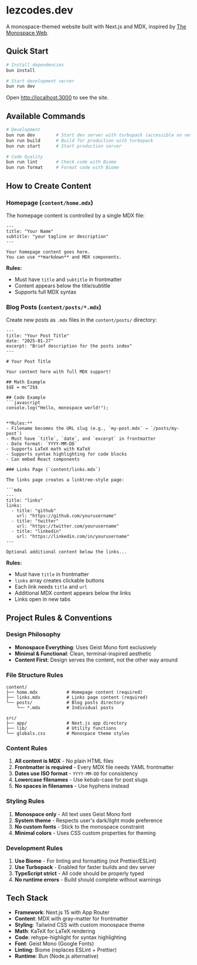 # lezcodes.dev

A monospace-themed website built with Next.js and MDX, inspired by [The Monospace Web](https://github.com/owickstrom/the-monospace-web).

## Quick Start

```bash
# Install dependencies
bun install

# Start development server
bun run dev
```

Open [http://localhost:3000](http://localhost:3000) to see the site.

## Available Commands

```bash
# Development
bun run dev        # Start dev server with turbopack (accessible on network)
bun run build      # Build for production with turbopack
bun run start      # Start production server

# Code Quality
bun run lint       # Check code with Biome
bun run format     # Format code with Biome
```

## How to Create Content

### Homepage (`content/home.mdx`)

The homepage content is controlled by a single MDX file:

```mdx
---
title: "Your Name"
subtitle: "your tagline or description"
---

Your homepage content goes here.
You can use **markdown** and MDX components.
```

**Rules:**
- Must have `title` and `subtitle` in frontmatter
- Content appears below the title/subtitle
- Supports full MDX syntax

### Blog Posts (`content/posts/*.mdx`)

Create new posts as `.mdx` files in the `content/posts/` directory:

```mdx
---
title: "Your Post Title"
date: "2025-01-27"
excerpt: "Brief description for the posts index"
---

# Your Post Title

Your content here with full MDX support!

## Math Example
$$E = mc^2$$

## Code Example
```javascript
console.log("Hello, monospace world!");
```
```

**Rules:**
- Filename becomes the URL slug (e.g., `my-post.mdx` → `/posts/my-post`)
- Must have `title`, `date`, and `excerpt` in frontmatter
- Date format: `YYYY-MM-DD`
- Supports LaTeX math with KaTeX
- Supports syntax highlighting for code blocks
- Can embed React components

### Links Page (`content/links.mdx`)

The links page creates a linktree-style page:

```mdx
---
title: "links"
links:
  - title: "github"
    url: "https://github.com/yourusername"
  - title: "twitter"
    url: "https://twitter.com/yourusername"
  - title: "linkedin"
    url: "https://linkedin.com/in/yourusername"
---

Optional additional content below the links...
```

**Rules:**
- Must have `title` in frontmatter
- `links` array creates clickable buttons
- Each link needs `title` and `url`
- Additional MDX content appears below the links
- Links open in new tabs

## Project Rules & Conventions

### Design Philosophy
- **Monospace Everything**: Uses Geist Mono font exclusively
- **Minimal & Functional**: Clean, terminal-inspired aesthetic
- **Content First**: Design serves the content, not the other way around

### File Structure Rules
```
content/
├── home.mdx           # Homepage content (required)
├── links.mdx          # Links page content (required)
└── posts/             # Blog posts directory
    └── *.mdx          # Individual posts

src/
├── app/               # Next.js app directory
├── lib/               # Utility functions
└── globals.css        # Monospace theme styles
```

### Content Rules
1. **All content is MDX** - No plain HTML files
2. **Frontmatter is required** - Every MDX file needs YAML frontmatter
3. **Dates use ISO format** - `YYYY-MM-DD` for consistency
4. **Lowercase filenames** - Use kebab-case for post slugs
5. **No spaces in filenames** - Use hyphens instead

### Styling Rules
1. **Monospace only** - All text uses Geist Mono font
2. **System theme** - Respects user's dark/light mode preference  
3. **No custom fonts** - Stick to the monospace constraint
4. **Minimal colors** - Uses CSS custom properties for theming

### Development Rules
1. **Use Biome** - For linting and formatting (not Prettier/ESLint)
2. **Use Turbopack** - Enabled for faster builds and dev server
3. **TypeScript strict** - All code should be properly typed
4. **No runtime errors** - Build should complete without warnings

## Tech Stack

- **Framework**: Next.js 15 with App Router
- **Content**: MDX with gray-matter for frontmatter
- **Styling**: Tailwind CSS with custom monospace theme
- **Math**: KaTeX for LaTeX rendering
- **Code**: rehype-highlight for syntax highlighting
- **Font**: Geist Mono (Google Fonts)
- **Linting**: Biome (replaces ESLint + Prettier)
- **Runtime**: Bun (Node.js alternative)
